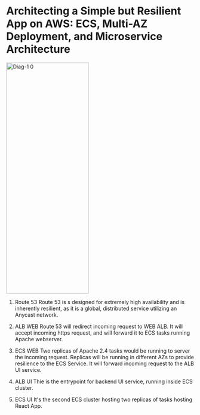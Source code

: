 # Architecting a Simple but Resilient App on AWS: ECS, Multi-AZ Deployment, and Microservice Architecture



<img width="221" height="616" alt="Diag-1 0" src="https://github.com/user-attachments/assets/de4b44ac-72af-46f0-8637-501b8437917d" />



1. Route 53
   Route 53 is s designed for extremely high availability and is inherently resilient, as it is a global, distributed service utilizing an Anycast network.
   
3. ALB WEB
   Route 53 will redirect incoming request to WEB ALB. It will accept incoming https request, and will forward it to ECS tasks running Apache webserver.
   
5. ECS WEB
   Two replicas of Apache 2.4 tasks would be running to server the incoming request. Replicas will be running in different AZs to provide resilience to the ECS Service. It will forward incoming request to the ALB UI service. 
   
7. ALB UI
   Thie is the entrypoint for backend UI service, running inside ECS cluster.
   
9. ECS UI
   It's the second ECS cluster hosting two replicas of tasks hosting React App.
